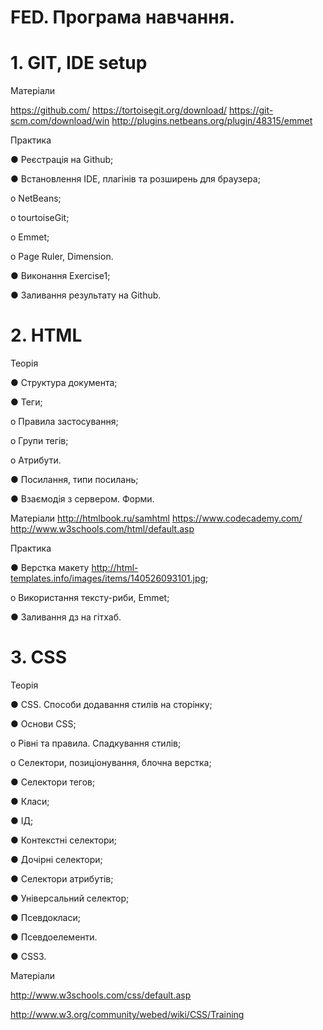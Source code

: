 # FED. Програма навчання.
# 1. GIT, IDE setup

Матеріали

https://github.com/
https://tortoisegit.org/download/
https://git-scm.com/download/win
http://plugins.netbeans.org/plugin/48315/emmet

Практика

●	Реєстрація на Github;

●	Встановлення IDE, плагінів та розширень для браузера;

o	NetBeans;

o	tourtoiseGit;

o	Emmet;

o	Page Ruler, Dimension.

●	Виконання Exercise1;

●	Заливання результату на Github.

# 2. HTML
Теорія

●	Структура документа;

●	Теги;

o	Правила застосування;

o	Групи тегів;

o	Атрибути.

●	Посилання, типи посилань;

●	Взаємодія з сервером. Форми.


Матеріали
http://htmlbook.ru/samhtml
https://www.codecademy.com/
http://www.w3schools.com/html/default.asp

Практика

●	Верстка макету http://html-templates.info/images/items/140526093101.jpg;

o	Використання тексту-риби, Emmet;

●	Заливання дз на гітхаб.


# 3. СSS
Теорія

●	СSS. Способи додавання стилів на сторінку; 

●	Основи CSS;

o	Рівні та правила. Спадкування стилів;

o	Селектори, позиціонування, блочна верстка;

●	Селектори тегов;

●	Класи;

●	ІД;

●	Контекстні селектори;

●	Дочірні селектори;

●	Селектори атрибутів;

●	Універсальний селектор;

●	Псевдокласи;

●	Псевдоелементи.

●	CSS3.
 
Матеріали

http://www.w3schools.com/css/default.asp

http://www.w3.org/community/webed/wiki/CSS/Training 


